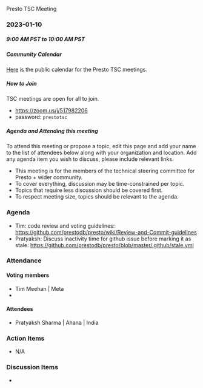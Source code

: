 Presto TSC Meeting

### 2023-01-10
##### 9:00 AM PST to 10:00 AM PST

##### Community Calendar

[Here](https://calendar.google.com/calendar/embed?src=linuxfoundation.org_vrjlva5b0u73ps75fvnv5sasi4%40group.calendar.google.com&ctz=America%2FChicago) is the public calendar for the Presto TSC meetings.

##### How to Join

TSC meetings are open for all to join.

* https://zoom.us/j/517982206
* password: `prestotsc`

##### Agenda and Attending this meeting

To attend this meeting or propose a topic, edit this page and add your name to the list of attendees below along with your organization and location. Add any agenda item you wish to discuss, please include relevant links.

* This meeting is for the members of the technical steering committee for Presto + wider community.
* To cover everything, discussion may be time-constrained per topic.
* Topics that require less discussion should be covered first.
* To respect meeting size, topics should be relevant to the agenda.

### Agenda
* Tim: code review and voting guidelines: https://github.com/prestodb/presto/wiki/Review-and-Commit-guidelines
* Pratyaksh: Discuss inactivity time for github issue before marking it as stale: https://github.com/prestodb/presto/blob/master/.github/stale.yml

### Attendance
#### Voting members

* Tim Meehan | Meta
* 

#### Attendees
* Pratyaksh Sharma | Ahana | India
### Action Items
* N/A

### Discussion Items
* 
